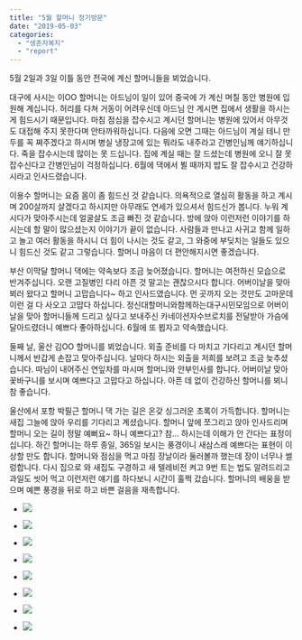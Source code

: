 ```yaml
---
title: "5월 할머니 정기방문"
date: "2019-05-03"
categories: 
  - "생존자복지"
  - "report"
---
```


5월 2일과 3일 이틀 동안 전국에 계신 할머니들을 뵈었습니다.

대구에 사시는 이OO 할머니는 아드님이 일이 있어 중국에 가 계신 며칠 동안 병원에 입원해 계십니다. 허리를 다쳐 거동이 어려우신데 아드님 안 계시면 집에서 생활을 하시는 게 힘드시기 때문입니다. 마침 점심을 잡수시고 계시던 할머니는 병원에 있어서 아무것도 대접해 주지 못한다며 안타까워하십니다. 다음에 오면 그때는 아드님이 계실 테니 만두를 꼭 쪄주겠다고 하시며 병실 냉장고에 있는 뭐라도 내주라고 간병인님께 얘기하십니다. 죽을 잡수시는데 많이는 못 드십니다. 집에 계실 때는 잘 드셨는데 병원에 오니 잘 못 잡수신다고 간병인님이 걱정하십니다. 6월에 댁에서 뵐 때까지 밥도 잘 잡수시고 건강하시라고 인사드렸습니다.

이용수 할머니는 요즘 몸이 좀 힘드신 것 같습니다. 의욕적으로 열심히 활동을 하고 계시며 200살까지 살겠다고 하시지만 아무래도 연세가 있으셔서 힘드신가 봅니다. 누워 계시다가 맞아주시는데 얼굴살도 조금 빠진 것 같습니다. 방에 앉아 이런저런 이야기를 하시는데 할 말이 많으셨는지 이야기가 끝이 없습니다. 사람들과 만나고 사귀고 함께 일하고 놀고 여러 활동을 하시니 더 힘이 나시는 것도 같고, 그 와중에 부딪치는 일들도 있으니 힘드신 것도 같고 그렇습니다. 할머니 마음이 더 편안해지시면 좋겠습니다.

부산 이막달 할머니 댁에는 약속보다 조금 늦어졌습니다. 할머니는 여전하신 모습으로 반겨주십니다. 오랜 고질병인 다리 아픈 것 말고는 괜찮으시다 합니다. 어버이날을 맞아 뵈러 왔다고 할머니 고맙습니다~ 하고 인사드였습니다. 먼 곳까지 오는 것만도 고마운데 이런 걸 다 사오고 고맙다 하십니다. 정신대할머니와함께하는대구시민모임으로 어버이날을 맞아 할머니들께 드리고 싶다고 보내주신 카네이션자수브로치를 전달받아 가슴에 달아드렸더니 예쁘다 좋아하십니다. 6월에 또 뵙자고 약속했습니다.

둘째 날, 울산 김OO 할머니를 뵈었습니다. 외출 준비를 다 마치고 기다리고 계시던 할머니께서 반갑게 손잡고 맞아주십니다. 날마다 하시는 외출을 저희를 보려고 조금 늦추셨습니다. 따님이 내어주신 연잎차를 마시며 할머니와 안부인사를 합니다. 어버이날 맞아 꽃바구니를 보시며 예쁘다고 고맙다고 하십니다. 아픈 데 없이 건강하신 할머니를 뵈니 참 좋습니다.

울산에서 포항 박필근 할머니 댁 가는 길은 온갖 싱그러운 초록이 가득합니다. 할머니는 새집 그늘에 앉아 우리를 기다리고 계셨습니다. 할머니 앞에 쪼그리고 앉아 인사드리며 할머니 오는 길이 정말 예뻐요~ 하니 예쁘다고? 참... 하시는데 이해가 안 간다는 표정이십니다. 하긴 할머니는 하루 종일, 365일 보시는 풍경이니 새삼스레 예쁘다는 표현이 이상할 만도 합니다. 할머니와 점심을 먹고 마침 장날이라 둘러볼까 했는데 장이 너무나 썰렁합니다. 다시 집으로 와 새집도 구경하고 새 텔레비전 켜고 9번 트는 법도 알려드리고 과일도 씻어 먹고 이런저런 얘기를 하다보니 시간이 훌쩍 갔습니다. 할머니의 배웅을 받으며 예쁜 풍경을 뒤로 하고 바쁜 걸음을 재촉합니다.

- ![](http://womenandwar.net/kr/wp-content/uploads/2019/05/59129488_2631911530183591_5101302793998696448_n.jpg)
    
- ![](http://womenandwar.net/kr/wp-content/uploads/2019/05/59295712_2631911603516917_1041578544792076288_n.jpg)
    
- ![](http://womenandwar.net/kr/wp-content/uploads/2019/05/59386298_2631911286850282_7630158436709171200_n.jpg)
    
- ![](http://womenandwar.net/kr/wp-content/uploads/2019/05/59670333_2631911400183604_1306556663787945984_n.jpg)
    
- ![](http://womenandwar.net/kr/wp-content/uploads/2019/05/59673437_2631911740183570_9173578436587814912_n.jpg)
    
- ![](http://womenandwar.net/kr/wp-content/uploads/2019/05/59892672_2631911810183563_9172649379327115264_n.jpg)
    
- ![](http://womenandwar.net/kr/wp-content/uploads/2019/05/59957130_2631911223516955_5894575548398567424_n.jpg)
    
- ![](http://womenandwar.net/kr/wp-content/uploads/2019/05/60028118_2631911650183579_5663780451341303808_n.jpg)
